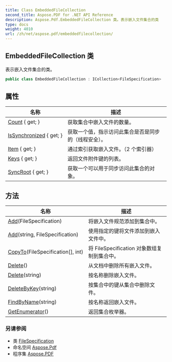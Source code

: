 ```yaml
---
title: Class EmbeddedFileCollection
second_title: Aspose.PDF for .NET API Reference
description: Aspose.Pdf.EmbeddedFileCollection 类。表示嵌入文件集合的类
type: docs
weight: 4010
url: /zh/net/aspose.pdf/embeddedfilecollection/
---
```

## EmbeddedFileCollection 类

表示嵌入文件集合的类。

```csharp
public class EmbeddedFileCollection : ICollection<FileSpecification>
```

## 属性

| 名称 | 描述 |
| --- | --- |
| [Count](../../aspose.pdf/embeddedfilecollection/count/) { get; } | 获取集合中嵌入文件的数量。 |
| [IsSynchronized](../../aspose.pdf/embeddedfilecollection/issynchronized/) { get; } | 获取一个值，指示访问此集合是否是同步的（线程安全）。 |
| [Item](../../aspose.pdf/embeddedfilecollection/item/) { get; } | 通过索引获取嵌入文件。（2 个索引器） |
| [Keys](../../aspose.pdf/embeddedfilecollection/keys/) { get; } | 返回文件附件键的列表。 |
| [SyncRoot](../../aspose.pdf/embeddedfilecollection/syncroot/) { get; } | 获取一个可以用于同步访问此集合的对象。 |

## 方法

| 名称 | 描述 |
| --- | --- |
| [Add](../../aspose.pdf/embeddedfilecollection/add/#add)(FileSpecification) | 将嵌入文件规范添加到集合中。 |
| [Add](../../aspose.pdf/embeddedfilecollection/add/#add_1)(string, FileSpecification) | 使用指定的键将文件添加到嵌入文件中。 |
| [CopyTo](../../aspose.pdf/embeddedfilecollection/copyto/)(FileSpecification[], int) | 将 FileSpecification 对象数组复制到集合中。 |
| [Delete](../../aspose.pdf/embeddedfilecollection/delete/#delete)() | 从文档中删除所有嵌入文件。 |
| [Delete](../../aspose.pdf/embeddedfilecollection/delete/#delete_1)(string) | 按名称删除嵌入文件。 |
| [DeleteByKey](../../aspose.pdf/embeddedfilecollection/deletebykey/)(string) | 按集合中的键从集合中删除文件。 |
| [FindByName](../../aspose.pdf/embeddedfilecollection/findbyname/)(string) | 按名称返回嵌入文件。 |
| [GetEnumerator](../../aspose.pdf/embeddedfilecollection/getenumerator/)() | 返回集合枚举器。 |

### 另请参阅

* 类 [FileSpecification](../filespecification/)
* 命名空间 [Aspose.Pdf](../../aspose.pdf/)
* 程序集 [Aspose.PDF](../../)